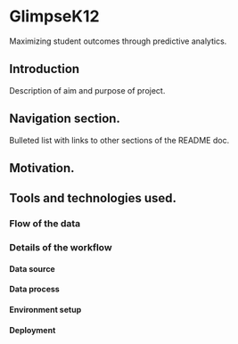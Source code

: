 # GlimpseK12
 Maximizing student outcomes through predictive analytics. 

## Introduction
Description of aim and purpose of project. 

## Navigation section. 
Bulleted list with links to other sections of the README doc. 

## Motivation. 


## Tools and technologies used. 


### Flow of the data


### Details of the workflow

#### Data source


#### Data process


#### Environment setup


#### Deployment

